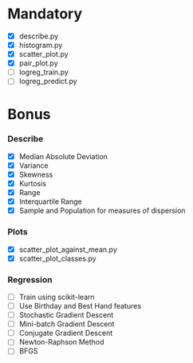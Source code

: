 # Mandatory

-   [x] describe.py
-   [x] histogram.py
-   [x] scatter_plot.py
-   [x] pair_plot.py
-   [ ] logreg_train.py
-   [ ] logreg_predict.py

# Bonus

### Describe

-   [x] Median Absolute Deviation
-   [x] Variance
-   [x] Skewness
-   [x] Kurtosis
-   [x] Range
-   [x] Interquartile Range
-   [x] Sample and Population for measures of dispersion

### Plots

-   [x] scatter_plot_against_mean.py
-   [x] scatter_plot_classes.py

### Regression

-   [ ] Train using scikit-learn
-   [ ] Use Birthday and Best Hand features
-   [ ] Stochastic Gradient Descent
-   [ ] Mini-batch Gradient Descent
-   [ ] Conjugate Gradient Descent
-   [ ] Newton-Raphson Method
-   [ ] BFGS

